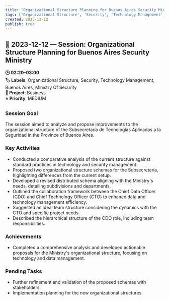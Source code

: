 ```yaml
---
title: "Organizational Structure Planning for Buenos Aires Security Ministry"
tags: ['Organizational Structure', 'Security', 'Technology Management', 'Buenos Aires', 'Ministry Of Security']
created: 2023-12-12
publish: true
---
```


## 📅 2023-12-12 — Session: Organizational Structure Planning for Buenos Aires Security Ministry

**🕒 02:20–03:00**  
**🏷️ Labels**: Organizational Structure, Security, Technology Management, Buenos Aires, Ministry Of Security  
**📂 Project**: Business  
**⭐ Priority**: MEDIUM  


### Session Goal
The session aimed to analyze and propose improvements to the organizational structure of the Subsecretaría de Tecnologías Aplicadas a la Seguridad in the Province of Buenos Aires.

### Key Activities
- Conducted a comparative analysis of the current structure against standard practices in technology and security management.
- Proposed two organizational structure schemas for the Subsecretaría, highlighting differences from the current setup.
- Developed a revised distributed schema aligning with the Ministry's needs, detailing subdivisions and departments.
- Outlined the collaboration framework between the Chief Data Officer (CDO) and Chief Technology Officer (CTO) to enhance data and technology management efficiency.
- Suggested an ideal team structure considering the dynamics with the CTO and specific project needs.
- Described the hierarchical structure of the CDO role, including team responsibilities.

### Achievements
- Completed a comprehensive analysis and developed actionable proposals for the Ministry's organizational structure, focusing on technology and data management.

### Pending Tasks
- Further refinement and validation of the proposed schemas with stakeholders.
- Implementation planning for the new organizational structures.

